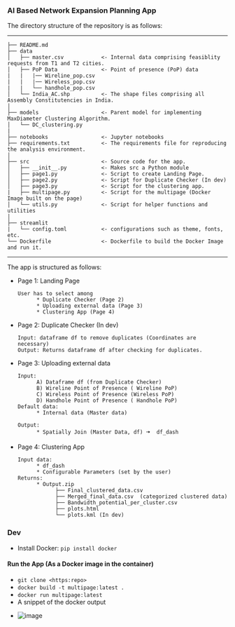 ### AI Based Network Expansion Planning App
The directory structure of the repository is as follows:

--------



    ├── README.md          
    ├── data
    │   ├── master.csv            <- Internal data comprising feasiblity requests from T1 and T2 cities.
    │   ├── PoP Data              <- Point of presence (PoP) data
    |   |   |── Wireline_pop.csv  
    |   |   |── Wireless_pop.csv
    |   |   └── handhole_pop.csv
    │   └── India_AC.shp          <- The shape files comprising all Assembly Constitutencies in India.
    │
    ├── models                    <- Parent model for implementing MaxDiameter Clustering Algorithm. 
    │   └── DC_clustering.py
    |
    ├── notebooks                 <- Jupyter notebooks  
    ├── requirements.txt          <- The requirements file for reproducing the analysis environment.
    │ 
    ├── src                       <- Source code for the app.
    │   ├── __init__.py           <- Makes src a Python module 
    │   ├── page1.py              <- Script to create Landing Page.  
    │   ├── page2.py              <- Script for Duplicate Checker (In dev) 
    │   ├── page3.py              <- Script for the clustering app. 
    |   ├── multipage.py          <- Script for the multipage (Docker Image built on the page)
    │   └── utils.py              <- Script for helper functions and utilities
    │
    ├── streamlit
    |   └── config.toml           <- configurations such as theme, fonts, etc.
    └── Dockerfile                <- Dockerfile to build the Docker Image and run it.
    


--------

The app is structured as follows:
* Page 1: Landing Page
  
      User has to select among
            * Duplicate Checker (Page 2)
            * Uploading external data (Page 3)
            * Clustering App (Page 4)
* Page 2: Duplicate Checker (In dev)

      Input: dataframe df to remove duplicates (Coordinates are necessary)
      Output: Returns dataframe df after checking for duplicates.
* Page 3: Uploading external data 

      Input: 
            A) Dataframe df (from Duplicate Checker)
            B) Wireline Point of Presence ( Wireline PoP)
            C) Wireless Point of Presence (Wireless PoP)
            D) Handhole Point of Presence ( Handhole PoP)
      Default data: 
            * Internal data (Master data)
      
      Output:
            * Spatially Join (Master Data, df) 🠆  df_dash
* Page 4: Clustering App
      
      Input data:
            * df_dash 
            * Configurable Parameters (set by the user)
      Returns:
            * Output.zip
                  ├── Final_clustered_data.csv
                  ├── Merged_final_data.csv  (categorized clustered data)
                  ├── Bandwidth_potential_per_cluster.csv
                  ├── plots.html 
                  └── plots.kml (In dev)

### Dev
* Install Docker: ```pip install docker```
 
#### Run the App (As a Docker image in the container)
* ```git clone <https:repo>```
* ```docker build -t multipage:latest . ```
* ```docker run multipage:latest```
* A snippet of the docker output
- ![image](https://user-images.githubusercontent.com/96295015/163801067-843d70c1-954e-4bff-9f35-8cd66936b2c2.png)

